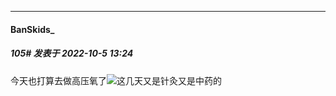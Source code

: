 

*****

####  BanSkids_  
##### 105#       发表于 2022-10-5 13:24

今天也打算去做高压氧了<img src="https://static.saraba1st.com/image/smiley/face2017/125.png" referrerpolicy="no-referrer">这几天又是针灸又是中药的

